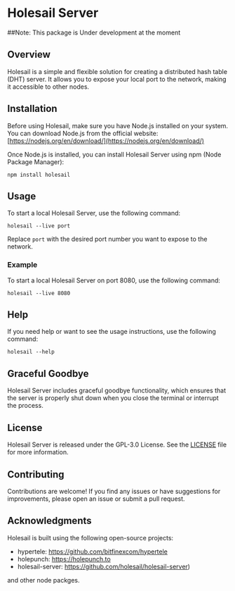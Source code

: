  # Holesail Server
##Note: This package is Under development at the moment
## Overview

Holesail is a simple and flexible solution for creating a distributed hash table (DHT) server. It allows you to expose your local port to the network, making it accessible to other nodes.

## Installation

Before using Holesail, make sure you have Node.js installed on your system. You can download Node.js from the official website: [https://nodejs.org/en/download/](https://nodejs.org/en/download/)

Once Node.js is installed, you can install Holesail Server using npm (Node Package Manager):

```
npm install holesail
```

## Usage

To start a local Holesail Server, use the following command:

```
holesail --live port
```

Replace `port` with the desired port number you want to expose to the network.

### Example

To start a local Holesail Server on port 8080, use the following command:

```
holesail --live 8080
```

## Help

If you need help or want to see the usage instructions, use the following command:

```
holesail --help
```

## Graceful Goodbye

Holesail Server includes graceful goodbye functionality, which ensures that the server is properly shut down when you close the terminal or interrupt the process.

## License

Holesail Server is released under the GPL-3.0 License. See the [LICENSE](https://www.gnu.org/licenses/gpl-3.0.en.html) file for more information.

## Contributing

Contributions are welcome! If you find any issues or have suggestions for improvements, please open an issue or submit a pull request.

## Acknowledgments

Holesail is built using the following open-source projects:

- hypertele: https://github.com/bitfinexcom/hypertele
- holepunch: https://holepunch.to
- holesail-server: https://github.com/holesail/holesail-server)

and other node packges.